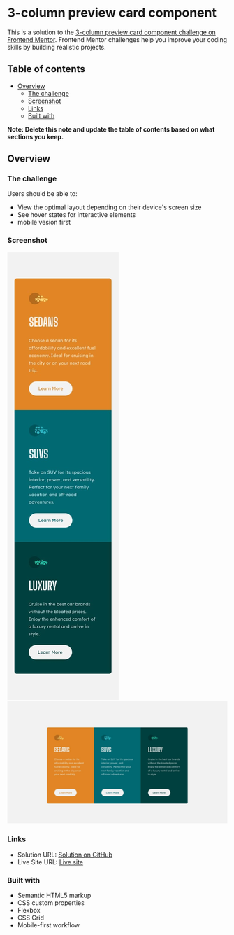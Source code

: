 # 3-column preview card component 

This is a solution to the [3-column preview card component challenge on Frontend Mentor](https://www.frontendmentor.io/challenges/3column-preview-card-component-pH92eAR2-). Frontend Mentor challenges help you improve your coding skills by building realistic projects. 

## Table of contents

- [Overview](#overview)
  - [The challenge](#the-challenge)
  - [Screenshot](#screenshot)
  - [Links](#links)
  - [Built with](#built-with)

**Note: Delete this note and update the table of contents based on what sections you keep.**

## Overview

### The challenge

Users should be able to:

- View the optimal layout depending on their device's screen size
- See hover states for interactive elements
- mobile vesion first

### Screenshot

![](./assets/design/mobile-design.jpg)
![](./assets/design/desktop-design.jpg)

### Links

- Solution URL: [Solution on GitHub](https://your-solution-url.com)
- Live Site URL: [Live site](https://your-live-site-url.com)

### Built with

- Semantic HTML5 markup
- CSS custom properties
- Flexbox
- CSS Grid
- Mobile-first workflow

